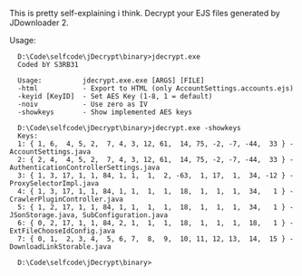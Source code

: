 This is pretty self-explaining i think. 
Decrypt your EJS files generated by JDownloader 2.

Usage:

	  D:\Code\selfcode\jDecrypt\binary>jdecrypt.exe
	  Coded bY S3RB31
	  
	  Usage:          jdecrypt.exe.exe [ARGS] [FILE]
	  -html           - Export to HTML (only AccountSettings.accounts.ejs)
	  -keyid [KeyID]  - Set AES Key (1-8, 1 = default)
	  -noiv           - Use zero as IV
	  -showkeys       - Show implemented AES keys
	  
	  D:\Code\selfcode\jDecrypt\binary>jdecrypt.exe -showkeys
	  Keys:
	  1: { 1, 6,  4, 5, 2,  7, 4, 3, 12, 61,  14, 75, -2, -7, -44,  33 } - AccountSettings.java
	  2: { 2, 4,  4, 5, 2,  7, 4, 3, 12, 61,  14, 75, -2, -7, -44,  33 } - AuthenticationControllerSettings.java
	  3: { 1, 3, 17, 1, 1, 84, 1, 1,  1,  2, -63,  1, 17,  1,  34, -12 } - ProxySelectorImpl.java
	  4: { 1, 3, 17, 1, 1, 84, 1, 1,  1,  1,  18,  1,  1,  1,  34,   1 } - CrawlerPluginController.java
	  5: { 1, 2, 17, 1, 1, 84, 1, 1,  1,  1,  18,  1,  1,  1,  34,   1 } - JSonStorage.java, SubConfiguration.java
	  6: { 0, 2, 17, 1, 1, 84, 2, 1,  1,  1,  18,  1,  1,  1,  18,   1 } - ExtFileChooseIdConfig.java
	  7: { 0, 1,  2, 3, 4,  5, 6, 7,  8,  9,  10, 11, 12, 13,  14,  15 } - DownloadLinkStorable.java
	  
	  D:\Code\selfcode\jDecrypt\binary>